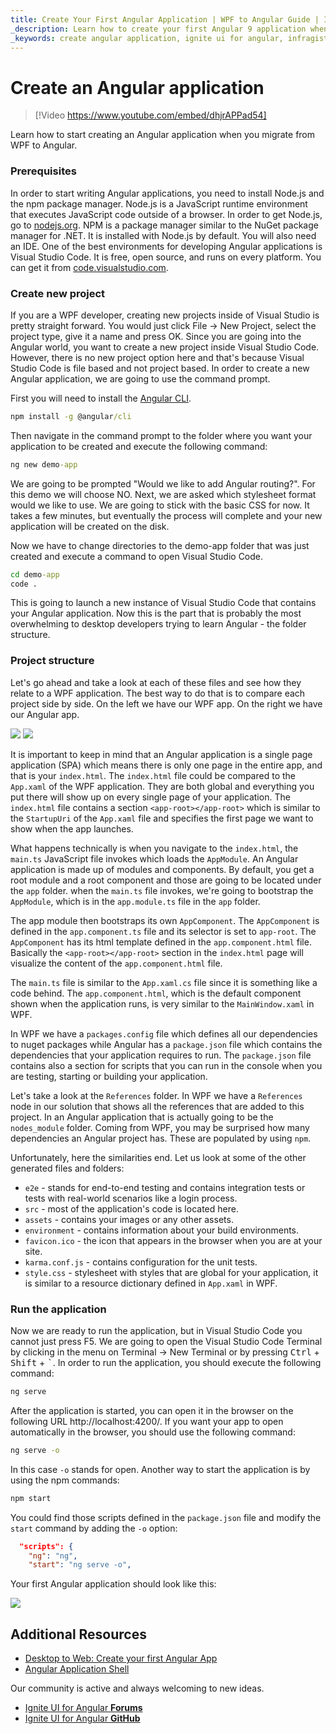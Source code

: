 ```yaml
---
title: Create Your First Angular Application | WPF to Angular Guide | Infragistics
_description: Learn how to create your first Angular 9 application when you migrate from WPF to Angular. Read about the prerequisites, your first project & structure.
_keywords: create angular application, ignite ui for angular, infragistics
---
```


# Create an Angular application

> [!Video https://www.youtube.com/embed/dhjrAPPad54]

Learn how to start creating an Angular application when you migrate from WPF to Angular.

### Prerequisites

In order to start writing Angular applications, you need to install Node.js and the npm package manager. Node.js is a JavaScript runtime environment that executes JavaScript code outside of a browser. In order to get Node.js, go to [nodejs.org](https://nodejs.org). NPM is a package manager similar to the NuGet package manager for .NET. It is installed with Node.js by default. You will also need an IDE. One of the best environments for developing Angular applications is Visual Studio Code. It is free, open source, and runs on every platform. You can get it from [code.visualstudio.com](https://code.visualstudio.com/).

### Create new project

If you are a WPF developer, creating new projects inside of Visual Studio is pretty straight forward. You would just click File -> New Project, select the project type, give it a name and press OK. Since you are going into the Angular world, you want to create a new project inside Visual Studio Code. However, there is no new project option here and that's because Visual Studio Code is file based and not project based. In order to create a new Angular application, we are going to use the command prompt.

First you will need to install the [Angular CLI](https://cli.angular.io/).

```cmd
npm install -g @angular/cli
```

Then navigate in the command prompt to the folder where you want your application to be created and execute the following command:

```cmd
ng new demo-app
```

We are going to be prompted "Would we like to add Angular routing?". For this demo we will choose NO. Next, we are asked which stylesheet format would we like to use. We are going to stick with the basic CSS for now. It takes a few minutes, but eventually the process will complete and your new application will be created on the disk. 

Now we have to change directories to the demo-app folder that was just created and execute a command to open Visual Studio Code.

```cmd
cd demo-app
code .
```

This is going to launch a new instance of Visual Studio Code that contains your Angular application. Now this is the part that is probably the most overwhelming to desktop developers trying to learn Angular - the folder structure.

### Project structure

Let's go ahead and take a look at each of these files and see how they relate to a WPF application. The best way to do that is to compare each project side by side. On the left we have our WPF app. On the right we have our Angular app.

<img src="../../../images/general/WPF_project_structure.png" />
<img src="../../../images/general/Angular_project_structure.png" />

It is important to keep in mind that an Angular application is a single page application (SPA) which means there is only one page in the entire app, and that is your `index.html`. The `index.html` file could be compared to the `App.xaml` of the WPF application. They are both global and everything you put there will show up on every single page of your application. The `index.html` file contains a section `<app-root></app-root>` which is similar to the `StartupUri` of the `App.xaml` file and specifies the first page we want to show when the app launches.

What happens technically is when you navigate to the `index.html`, the `main.ts` JavaScript file invokes which loads the `AppModule`. An Angular application is made up of modules and components. By default, you get a root module and a root component and those are going to be located under the `app` folder. when the `main.ts` file invokes, we're going to bootstrap the `AppModule`, which is in the `app.module.ts` file in the `app` folder.

The app module then bootstraps its own `AppComponent`. The `AppComponent` is defined in the `app.component.ts` file and its selector is set to `app-root`. The `AppComponent` has its html template defined in the `app.component.html` file. Basically the `<app-root></app-root>` section in the `index.html` page will visualize the content of the `app.component.html` file.

The `main.ts` file is similar to the `App.xaml.cs` file since it is something like a code behind. The `app.component.html`, which is the default component shown when the application runs, is very similar to the `MainWindow.xaml` in WPF.

In WPF we have a `packages.config` file which defines all our dependencies to nuget packages while Angular has a `package.json` file which contains the dependencies that your application requires to run. The `package.json` file contains also a section for scripts that you can run in the console when you are testing, starting or building your application.

Let's take a look at the `References` folder. In WPF we have a `References` node in our solution that shows all the references that are added to this project. In an Angular application that is actually going to be the `nodes_module` folder. Coming from WPF, you may be surprised how many dependencies an Angular project has. These are populated by using `npm`.

Unfortunately, here the similarities end. Let us look at some of the other generated files and folders:
- `e2e` - stands for end-to-end testing and contains integration tests or tests with real-world scenarios like a login process.
- `src` - most of the application's code is located here.
- `assets` - contains your images or any other assets.
- `environment` - contains information about your build environments.
- `favicon.ico` - the icon that appears in the browser when you are at your site.
- `karma.conf.js` - contains configuration for the unit tests.
- `style.css` - stylesheet with styles that are global for your application, it is similar to a resource dictionary defined in `App.xaml` in WPF.

### Run the application

Now we are ready to run the application, but in Visual Studio Code you cannot just press F5. We are going to open the Visual Studio Code Terminal by clicking in the menu on Terminal -> New Terminal or by pressing <kbd>Ctrl</kbd> + <kbd>Shift</kbd> + <kbd>`</kbd>. In order to run the application, you should execute the following command:

```cmd
ng serve
```

After the application is started, you can open it in the browser on the following URL http://localhost:4200/. If you want your app to open automatically in the browser, you should use the following command:

```cmd
ng serve -o
```

In this case `-o` stands for open. Another way to start the application is by using the npm commands:

```cmd
npm start
```

You could find those scripts defined in the `package.json` file and modify the `start` command by adding the `-o` option:

```json
  "scripts": {
    "ng": "ng",
    "start": "ng serve -o",
```

Your first Angular application should look like this:

<img src="../../../images/general/First_angular_app.png" />

## Additional Resources
* [Desktop to Web: Create your first Angular App](https://www.youtube.com/watch?v=dhjrAPPad54&list=PLG8rj6Rr0BU-AqcJMuwggKy0GMIkjkt3j)
* [Angular Application Shell](https://angular.io/tutorial/toh-pt0)

<div class="divider--half"></div>
Our community is active and always welcoming to new ideas.

* [Ignite UI for Angular **Forums**](https://www.infragistics.com/community/forums/f/ignite-ui-for-angular)
* [Ignite UI for Angular **GitHub**](https://github.com/IgniteUI/igniteui-angular)
